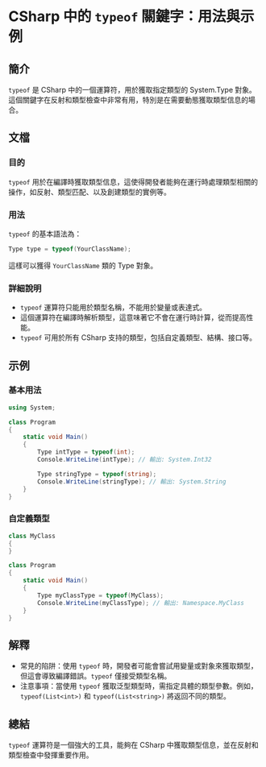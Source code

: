 <!--
Meta Description: # CSharp 中的 `typeof` 關鍵字：用法與示例 ## 簡介 `typeof` 是 CSharp 中的一個運算符，用於獲取指定類型的 System.Type 對象。這個關鍵字在反射和類型檢查中非常有用，特別是在需要動態獲取類型信息的場合。 ## 文檔 ### 目的 `typeof` 用於...
Meta Keywords: typeof, csharp, type, system, class
-->

# CSharp 中的 `typeof` 關鍵字：用法與示例

## 簡介
`typeof` 是 CSharp 中的一個運算符，用於獲取指定類型的 System.Type 對象。這個關鍵字在反射和類型檢查中非常有用，特別是在需要動態獲取類型信息的場合。

## 文檔
### 目的
`typeof` 用於在編譯時獲取類型信息，這使得開發者能夠在運行時處理類型相關的操作，如反射、類型匹配、以及創建類型的實例等。

### 用法
`typeof` 的基本語法為：
```csharp
Type type = typeof(YourClassName);
```
這樣可以獲得 `YourClassName` 類的 Type 對象。

### 詳細說明
- `typeof` 運算符只能用於類型名稱，不能用於變量或表達式。
- 這個運算符在編譯時解析類型，這意味著它不會在運行時計算，從而提高性能。
- `typeof` 可用於所有 CSharp 支持的類型，包括自定義類型、結構、接口等。

## 示例
### 基本用法
```csharp
using System;

class Program
{
    static void Main()
    {
        Type intType = typeof(int);
        Console.WriteLine(intType); // 輸出: System.Int32

        Type stringType = typeof(string);
        Console.WriteLine(stringType); // 輸出: System.String
    }
}
```

### 自定義類型
```csharp
class MyClass
{
}

class Program
{
    static void Main()
    {
        Type myClassType = typeof(MyClass);
        Console.WriteLine(myClassType); // 輸出: Namespace.MyClass
    }
}
```

## 解釋
- 常見的陷阱：使用 `typeof` 時，開發者可能會嘗試用變量或對象來獲取類型，但這會導致編譯錯誤。`typeof` 僅接受類型名稱。
- 注意事項：當使用 `typeof` 獲取泛型類型時，需指定具體的類型參數。例如，`typeof(List<int>)` 和 `typeof(List<string>)` 將返回不同的類型。
  
## 總結
`typeof` 運算符是一個強大的工具，能夠在 CSharp 中獲取類型信息，並在反射和類型檢查中發揮重要作用。